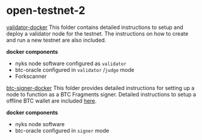 # open-testnet-2

[validator-docker](/open-testnet-2/validator-docker/)
This folder contains detailed instructions to setup and deploy a validator node for the testnet. The instructions on how to create and run a new testnet are also included.

**docker components**
- nyks node software configured as `validator`
- btc-oracle  configured in `validator` /`judge` mode   
- Forkscanner


[btc-signer-docker](/open-testnet-2/btc-signer-docker/)
This folder provides detailed instructions for setting up a node to function as a BTC Fragments signer. Detailed instructions to setup a offline BTC wallet are included [here](/open-testnet-2/btc-signer-docker/readme.md). 

**docker components** 
- nyks node software
- btc-oracle configured in `signer` mode